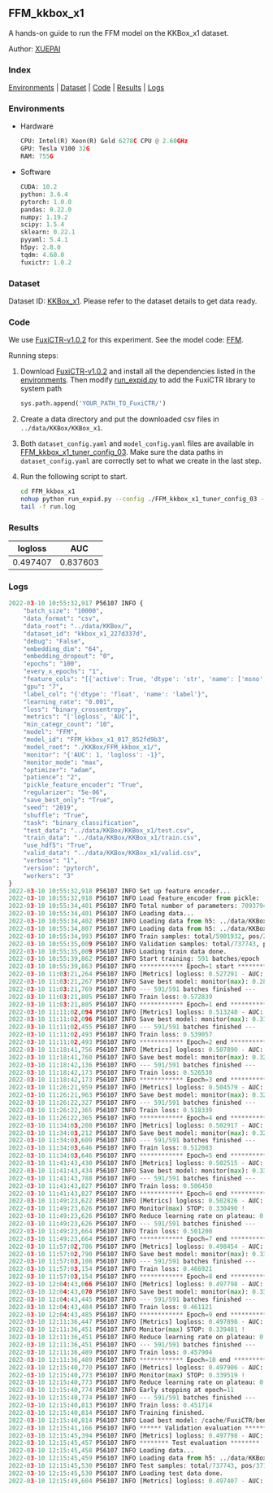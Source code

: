 ## FFM_kkbox_x1

A hands-on guide to run the FFM model on the KKBox_x1 dataset.

Author: [XUEPAI](https://github.com/xue-pai)

### Index
[Environments](#Environments) | [Dataset](#Dataset) | [Code](#Code) | [Results](#Results) | [Logs](#Logs)

### Environments
+ Hardware

  ```python
  CPU: Intel(R) Xeon(R) Gold 6278C CPU @ 2.60GHz
  GPU: Tesla V100 32G
  RAM: 755G

  ```

+ Software

  ```python
  CUDA: 10.2
  python: 3.6.4
  pytorch: 1.0.0
  pandas: 0.22.0
  numpy: 1.19.2
  scipy: 1.5.4
  sklearn: 0.22.1
  pyyaml: 5.4.1
  h5py: 2.8.0
  tqdm: 4.60.0
  fuxictr: 1.0.2
  ```

### Dataset
Dataset ID: [KKBox_x1](https://github.com/openbenchmark/BARS/blob/master/ctr_prediction/datasets/KKBox#KKBox_x1). Please refer to the dataset details to get data ready.

### Code

We use [FuxiCTR-v1.0.2](https://github.com/xue-pai/FuxiCTR/tree/v1.0.2) for this experiment. See the model code: [FFM](https://github.com/xue-pai/FuxiCTR/blob/v1.0.2/fuxictr/pytorch/models/FFM.py).

Running steps:

1. Download [FuxiCTR-v1.0.2](https://github.com/xue-pai/FuxiCTR/archive/refs/tags/v1.0.2.zip) and install all the dependencies listed in the [environments](#environments). Then modify [run_expid.py](./run_expid.py#L5) to add the FuxiCTR library to system path
    
    ```python
    sys.path.append('YOUR_PATH_TO_FuxiCTR/')
    ```

2. Create a data directory and put the downloaded csv files in `../data/KKBox/KKBox_x1`.

3. Both `dataset_config.yaml` and `model_config.yaml` files are available in [FFM_kkbox_x1_tuner_config_03](./FFM_kkbox_x1_tuner_config_03). Make sure the data paths in `dataset_config.yaml` are correctly set to what we create in the last step.

4. Run the following script to start.

    ```bash
    cd FFM_kkbox_x1
    nohup python run_expid.py --config ./FFM_kkbox_x1_tuner_config_03 --expid FFM_kkbox_x1_017_852fd9b3 --gpu 0 > run.log &
    tail -f run.log
    ```

### Results

| logloss | AUC  |
|:--------------------:|:--------------------:|
| 0.497407 | 0.837603  |


### Logs
```python
2022-03-10 10:55:32,917 P56107 INFO {
    "batch_size": "10000",
    "data_format": "csv",
    "data_root": "../data/KKBox/",
    "dataset_id": "kkbox_x1_227d337d",
    "debug": "False",
    "embedding_dim": "64",
    "embedding_dropout": "0",
    "epochs": "100",
    "every_x_epochs": "1",
    "feature_cols": "[{'active': True, 'dtype': 'str', 'name': ['msno', 'song_id', 'source_system_tab', 'source_screen_name', 'source_type', 'city', 'gender', 'registered_via', 'language'], 'type': 'categorical'}, {'active': True, 'dtype': 'str', 'encoder': 'MaskedSumPooling', 'max_len': 3, 'name': 'genre_ids', 'type': 'sequence'}, {'active': True, 'dtype': 'str', 'encoder': 'MaskedSumPooling', 'max_len': 3, 'name': 'artist_name', 'type': 'sequence'}, {'active': True, 'dtype': 'str', 'name': 'isrc', 'preprocess': 'extract_country_code', 'type': 'categorical'}, {'active': True, 'dtype': 'str', 'name': 'bd', 'preprocess': 'bucketize_age', 'type': 'categorical'}]",
    "gpu": "7",
    "label_col": "{'dtype': 'float', 'name': 'label'}",
    "learning_rate": "0.001",
    "loss": "binary_crossentropy",
    "metrics": "['logloss', 'AUC']",
    "min_categr_count": "10",
    "model": "FFM",
    "model_id": "FFM_kkbox_x1_017_852fd9b3",
    "model_root": "./KKBox/FFM_kkbox_x1/",
    "monitor": "{'AUC': 1, 'logloss': -1}",
    "monitor_mode": "max",
    "optimizer": "adam",
    "patience": "2",
    "pickle_feature_encoder": "True",
    "regularizer": "5e-06",
    "save_best_only": "True",
    "seed": "2019",
    "shuffle": "True",
    "task": "binary_classification",
    "test_data": "../data/KKBox/KKBox_x1/test.csv",
    "train_data": "../data/KKBox/KKBox_x1/train.csv",
    "use_hdf5": "True",
    "valid_data": "../data/KKBox/KKBox_x1/valid.csv",
    "verbose": "1",
    "version": "pytorch",
    "workers": "3"
}
2022-03-10 10:55:32,918 P56107 INFO Set up feature encoder...
2022-03-10 10:55:32,918 P56107 INFO Load feature_encoder from pickle: ../data/KKBox/kkbox_x1_227d337d/feature_encoder.pkl
2022-03-10 10:55:34,401 P56107 INFO Total number of parameters: 70937944.
2022-03-10 10:55:34,401 P56107 INFO Loading data...
2022-03-10 10:55:34,402 P56107 INFO Loading data from h5: ../data/KKBox/kkbox_x1_227d337d/train.h5
2022-03-10 10:55:34,807 P56107 INFO Loading data from h5: ../data/KKBox/kkbox_x1_227d337d/valid.h5
2022-03-10 10:55:34,993 P56107 INFO Train samples: total/5901932, pos/2971724, neg/2930208, ratio/50.35%
2022-03-10 10:55:35,009 P56107 INFO Validation samples: total/737743, pos/371466, neg/366277, ratio/50.35%
2022-03-10 10:55:35,009 P56107 INFO Loading train data done.
2022-03-10 10:55:39,862 P56107 INFO Start training: 591 batches/epoch
2022-03-10 10:55:39,863 P56107 INFO ************ Epoch=1 start ************
2022-03-10 11:03:21,264 P56107 INFO [Metrics] logloss: 0.527291 - AUC: 0.812617
2022-03-10 11:03:21,267 P56107 INFO Save best model: monitor(max): 0.285326
2022-03-10 11:03:21,769 P56107 INFO --- 591/591 batches finished ---
2022-03-10 11:03:21,805 P56107 INFO Train loss: 0.572839
2022-03-10 11:03:21,805 P56107 INFO ************ Epoch=1 end ************
2022-03-10 11:11:02,094 P56107 INFO [Metrics] logloss: 0.513248 - AUC: 0.824255
2022-03-10 11:11:02,096 P56107 INFO Save best model: monitor(max): 0.311006
2022-03-10 11:11:02,455 P56107 INFO --- 591/591 batches finished ---
2022-03-10 11:11:02,493 P56107 INFO Train loss: 0.539057
2022-03-10 11:11:02,493 P56107 INFO ************ Epoch=2 end ************
2022-03-10 11:18:41,756 P56107 INFO [Metrics] logloss: 0.507890 - AUC: 0.828587
2022-03-10 11:18:41,760 P56107 INFO Save best model: monitor(max): 0.320697
2022-03-10 11:18:42,136 P56107 INFO --- 591/591 batches finished ---
2022-03-10 11:18:42,173 P56107 INFO Train loss: 0.526530
2022-03-10 11:18:42,173 P56107 INFO ************ Epoch=3 end ************
2022-03-10 11:26:21,959 P56107 INFO [Metrics] logloss: 0.504579 - AUC: 0.831302
2022-03-10 11:26:21,963 P56107 INFO Save best model: monitor(max): 0.326723
2022-03-10 11:26:22,327 P56107 INFO --- 591/591 batches finished ---
2022-03-10 11:26:22,365 P56107 INFO Train loss: 0.518339
2022-03-10 11:26:22,365 P56107 INFO ************ Epoch=4 end ************
2022-03-10 11:34:03,208 P56107 INFO [Metrics] logloss: 0.502917 - AUC: 0.832817
2022-03-10 11:34:03,212 P56107 INFO Save best model: monitor(max): 0.329900
2022-03-10 11:34:03,609 P56107 INFO --- 591/591 batches finished ---
2022-03-10 11:34:03,646 P56107 INFO Train loss: 0.512083
2022-03-10 11:34:03,646 P56107 INFO ************ Epoch=5 end ************
2022-03-10 11:41:43,430 P56107 INFO [Metrics] logloss: 0.502515 - AUC: 0.833272
2022-03-10 11:41:43,434 P56107 INFO Save best model: monitor(max): 0.330757
2022-03-10 11:41:43,788 P56107 INFO --- 591/591 batches finished ---
2022-03-10 11:41:43,827 P56107 INFO Train loss: 0.506450
2022-03-10 11:41:43,827 P56107 INFO ************ Epoch=6 end ************
2022-03-10 11:49:23,622 P56107 INFO [Metrics] logloss: 0.502826 - AUC: 0.833315
2022-03-10 11:49:23,626 P56107 INFO Monitor(max) STOP: 0.330490 !
2022-03-10 11:49:23,626 P56107 INFO Reduce learning rate on plateau: 0.000100
2022-03-10 11:49:23,626 P56107 INFO --- 591/591 batches finished ---
2022-03-10 11:49:23,664 P56107 INFO Train loss: 0.501200
2022-03-10 11:49:23,664 P56107 INFO ************ Epoch=7 end ************
2022-03-10 11:57:02,786 P56107 INFO [Metrics] logloss: 0.498454 - AUC: 0.836654
2022-03-10 11:57:02,790 P56107 INFO Save best model: monitor(max): 0.338200
2022-03-10 11:57:03,108 P56107 INFO --- 591/591 batches finished ---
2022-03-10 11:57:03,154 P56107 INFO Train loss: 0.466921
2022-03-10 11:57:03,154 P56107 INFO ************ Epoch=8 end ************
2022-03-10 12:04:43,066 P56107 INFO [Metrics] logloss: 0.497798 - AUC: 0.837343
2022-03-10 12:04:43,070 P56107 INFO Save best model: monitor(max): 0.339545
2022-03-10 12:04:43,445 P56107 INFO --- 591/591 batches finished ---
2022-03-10 12:04:43,484 P56107 INFO Train loss: 0.461121
2022-03-10 12:04:43,485 P56107 INFO ************ Epoch=9 end ************
2022-03-10 12:11:36,447 P56107 INFO [Metrics] logloss: 0.497898 - AUC: 0.837380
2022-03-10 12:11:36,451 P56107 INFO Monitor(max) STOP: 0.339481 !
2022-03-10 12:11:36,451 P56107 INFO Reduce learning rate on plateau: 0.000010
2022-03-10 12:11:36,451 P56107 INFO --- 591/591 batches finished ---
2022-03-10 12:11:36,489 P56107 INFO Train loss: 0.457904
2022-03-10 12:11:36,489 P56107 INFO ************ Epoch=10 end ************
2022-03-10 12:15:40,770 P56107 INFO [Metrics] logloss: 0.497906 - AUC: 0.837425
2022-03-10 12:15:40,773 P56107 INFO Monitor(max) STOP: 0.339519 !
2022-03-10 12:15:40,773 P56107 INFO Reduce learning rate on plateau: 0.000001
2022-03-10 12:15:40,774 P56107 INFO Early stopping at epoch=11
2022-03-10 12:15:40,774 P56107 INFO --- 591/591 batches finished ---
2022-03-10 12:15:40,813 P56107 INFO Train loss: 0.451714
2022-03-10 12:15:40,814 P56107 INFO Training finished.
2022-03-10 12:15:40,814 P56107 INFO Load best model: /cache/FuxiCTR/benchmarks/KKBox/FFM_kkbox_x1/kkbox_x1_227d337d/FFM_kkbox_x1_017_852fd9b3_model.ckpt
2022-03-10 12:15:41,166 P56107 INFO ****** Validation evaluation ******
2022-03-10 12:15:45,394 P56107 INFO [Metrics] logloss: 0.497798 - AUC: 0.837343
2022-03-10 12:15:45,457 P56107 INFO ******** Test evaluation ********
2022-03-10 12:15:45,458 P56107 INFO Loading data...
2022-03-10 12:15:45,459 P56107 INFO Loading data from h5: ../data/KKBox/kkbox_x1_227d337d/test.h5
2022-03-10 12:15:45,530 P56107 INFO Test samples: total/737743, pos/371466, neg/366277, ratio/50.35%
2022-03-10 12:15:45,530 P56107 INFO Loading test data done.
2022-03-10 12:15:49,604 P56107 INFO [Metrics] logloss: 0.497407 - AUC: 0.837603

```
